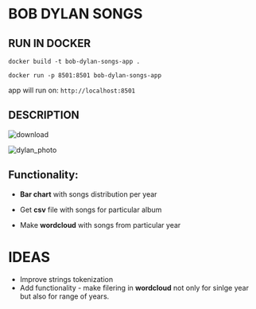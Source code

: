 # BOB DYLAN SONGS


## RUN IN DOCKER

```
docker build -t bob-dylan-songs-app .
```

```
docker run -p 8501:8501 bob-dylan-songs-app
```


app will run on: `http://localhost:8501`


## DESCRIPTION
![download](https://user-images.githubusercontent.com/79964602/143621997-542bfdba-1add-4fb8-bcd6-bd69e0fa5903.png)

![dylan_photo](https://user-images.githubusercontent.com/79964602/143622041-2b683186-762a-4cd4-a437-38ccc59292c9.jpeg)


## Functionality:

* **Bar chart** with songs distribution per year

* Get **csv** file with songs for particular album

* Make **wordcloud** with songs from particular year

# IDEAS

* Improve strings tokenization
* Add functionality - make filering in **wordcloud** not only for sinlge year but also for range of years.

